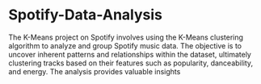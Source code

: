 # Spotify-Data-Analysis
The K-Means project on Spotify involves using the K-Means clustering algorithm to analyze and group Spotify music data. The objective is to uncover inherent patterns and relationships within the dataset, ultimately clustering tracks based on their features such as popularity, danceability, and energy. The analysis provides valuable insights
